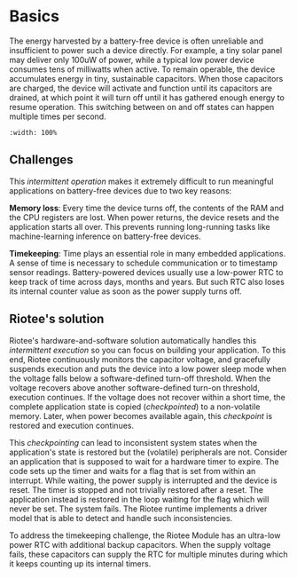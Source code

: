 # Basics

The energy harvested by a battery-free device is often unreliable and insufficient to power such a device directly.
For example, a tiny solar panel may deliver only 100uW of power, while a typical low power device consumes tens of milliwatts when active.
To remain operable, the device accumulates energy in tiny, sustainable capacitors.
When those capacitors are charged, the device will activate and function until its capacitors are drained, at which point it will turn off until it has gathered enough energy to resume operation.
This switching between on and off states can happen multiple times per second.

```{image} img/intermittent_execution.svg
:width: 100%
```

## Challenges

This *intermittent operation* makes it extremely difficult to run meaningful applications on battery-free devices due to two key reasons:

**Memory loss**: Every time the device turns off, the contents of the RAM and the CPU registers are lost.
When power returns, the device resets and the application starts all over.
This prevents running long-running tasks like machine-learning inference on battery-free devices.

**Timekeeping**: Time plays an essential role in many embedded applications.
A sense of time is necessary to schedule communication or to timestamp sensor readings.
Battery-powered devices usually use a low-power RTC to keep track of time across days, months and years.
But such RTC also loses its internal counter value as soon as the power supply turns off.

## Riotee's solution

Riotee's hardware-and-software solution automatically handles this *intermittent execution* so you can focus on building your application.
To this end, Riotee continuously monitors the capacitor voltage, and gracefully suspends execution and puts the device into a low power sleep mode when the voltage falls below a software-defined turn-off threshold.
When the voltage recovers above another software-defined turn-on threshold, execution continues.
If the voltage does not recover within a short time, the complete application state is copied (*checkpointed*) to a non-volatile memory.
Later, when power becomes available again, this *checkpoint* is restored and execution continues.

This *checkpointing* can lead to inconsistent system states when the application's state is restored but the (volatile) peripherals are not.
Consider an application that is supposed to wait for a hardware timer to expire.
The code sets up the timer and waits for a flag that is set from within an interrupt. While waiting, the power supply is interrupted and the device is reset.
The timer is stopped and not trivially restored after a reset.
The application instead is restored in the loop waiting for the flag which will never be set.
The system fails.
The Riotee runtime implements a driver model that is able to detect and handle such inconsistencies.

To address the timekeeping challenge, the Riotee Module has an ultra-low power RTC with additional backup capacitors.
When the supply voltage fails, these capacitors can supply the RTC for multiple minutes during which it keeps counting up its internal timers.
